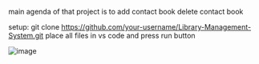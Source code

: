 main agenda of that project is to add contact book delete contact book

setup:
git clone https://github.com/your-username/Library-Management-System.git
place all files in vs code and press run button

![image](https://github.com/runtime-error786/contact_book_oop_project/assets/123109871/b2df1af7-b514-43fb-ad2f-3f0f1da15d3d)
